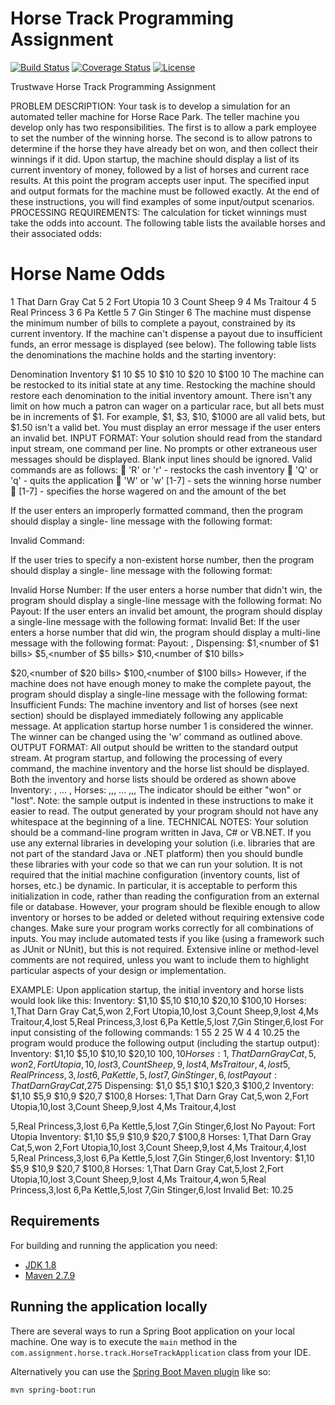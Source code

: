 # Horse Track Programming Assignment

[![Build Status](https://travis-ci.org/codecentric/springboot-sample-app.svg?branch=master)](https://travis-ci.org/codecentric/springboot-sample-app)
[![Coverage Status](https://coveralls.io/repos/github/codecentric/springboot-sample-app/badge.svg?branch=master)](https://coveralls.io/github/codecentric/springboot-sample-app?branch=master)
[![License](http://img.shields.io/:license-apache-blue.svg)](http://www.apache.org/licenses/LICENSE-2.0.html)

Trustwave
Horse Track Programming Assignment

PROBLEM DESCRIPTION:
Your task is to develop a simulation for an automated teller machine for Horse Race Park.
The teller machine you develop only has two responsibilities. The first is to allow a park
employee to set the number of the winning horse. The second is to allow patrons to determine if
the horse they have already bet on won, and then collect their winnings if it did.
Upon startup, the machine should display a list of its current inventory of money, followed by a
list of horses and current race results. At this point the program accepts user input.
The specified input and output formats for the machine must be followed exactly. At the end of
these instructions, you will find examples of some input/output scenarios.
PROCESSING REQUIREMENTS:
The calculation for ticket winnings must take the odds into account. The following table lists the
available horses and their associated odds:
# Horse Name Odds
1 That Darn Gray Cat 5
2 Fort Utopia 10
3 Count Sheep 9
4 Ms Traitour 4
5 Real Princess 3
6 Pa Kettle 5
7 Gin Stinger 6
The machine must dispense the minimum number of bills to complete a payout, constrained by
its current inventory. If the machine can't dispense a payout due to insufficient funds, an error
message is displayed (see below).
The following table lists the denominations the machine holds and the starting inventory:

Denomination Inventory
$1 10
$5 10
$10 10
$20 10
$100 10
The machine can be restocked to its initial state at any time. Restocking the machine should
restore each denomination to the initial inventory amount.
There isn't any limit on how much a patron can wager on a particular race, but all bets must be in
increments of $1. For example, $1, $3, $10, $1000 are all valid bets, but $1.50 isn't a valid bet.
You must display an error message if the user enters an invalid bet.
INPUT FORMAT:
Your solution should read from the standard input stream, one command per line. No prompts or
other extraneous user messages should be displayed. Blank input lines should be ignored.
Valid commands are as follows:
 'R' or 'r' - restocks the cash inventory
 'Q' or 'q' - quits the application
 'W' or 'w' [1-7] - sets the winning horse number
 [1-7] <amount> - specifies the horse wagered on and the amount of the bet

If the user enters an improperly formatted command, then the program should display a single-
line message with the following format:

Invalid Command: <characters that were entered>

If the user tries to specify a non-existent horse number, then the program should display a single-
line message with the following format:

Invalid Horse Number: <number that was entered>
If the user enters a horse number that didn't win, the program should display a single-line
message with the following format:
No Payout: <horse name>
If the user enters an invalid bet amount, the program should display a single-line message with
the following format:
Invalid Bet: <amount>
If the user enters a horse number that did win, the program should display a multi-line message
with the following format:
Payout: <horse name>,<total winnings>
Dispensing:
$1,<number of $1 bills>
$5,<number of $5 bills>
$10,<number of $10 bills>

$20,<number of $20 bills>
$100,<number of $100 bills>
However, if the machine does not have enough money to make the complete payout, the program
should display a single-line message with the following format:
Insufficient Funds: <payout amount>
The machine inventory and list of horses (see next section) should be displayed immediately
following any applicable message.
At application startup horse number 1 is considered the winner. The winner can be changed
using the 'w' command as outlined above.
OUTPUT FORMAT:
All output should be written to the standard output stream. At program startup, and following the
processing of every command, the machine inventory and the horse list should be displayed.
Both the inventory and horse lists should be ordered as shown above
Inventory:
<denomination>,<quantity in inventory>
...
<denomination>,<quantity in inventory>
Horses:
<horse number>,<horse name>,<odds>,<did-win>
...
<horse number>,<horse name>,<odds>,<did-win>
The <did-win> indicator should be either "won" or "lost".
Note: the sample output is indented in these instructions to make it easier to read. The output
generated by your program should not have any whitespace at the beginning of a line.
TECHNICAL NOTES:
Your solution should be a command-line program written in Java, C# or VB.NET. If you use any
external libraries in developing your solution (i.e. libraries that are not part of the standard Java
or .NET platform) then you should bundle these libraries with your code so that we can run your
solution.
It is not required that the initial machine configuration (inventory counts, list of horses, etc.) be
dynamic. In particular, it is acceptable to perform this initialization in code, rather than reading
the configuration from an external file or database. However, your program should be flexible
enough to allow inventory or horses to be added or deleted without requiring extensive code
changes.
Make sure your program works correctly for all combinations of inputs. You may include
automated tests if you like (using a framework such as JUnit or NUnit), but this is not required.
Extensive inline or method-level comments are not required, unless you want to include them to
highlight particular aspects of your design or implementation.

EXAMPLE:
Upon application startup, the initial inventory and horse lists would look like this:
Inventory:
$1,10
$5,10
$10,10
$20,10
$100,10
Horses:
1,That Darn Gray Cat,5,won
2,Fort Utopia,10,lost
3,Count Sheep,9,lost
4,Ms Traitour,4,lost
5,Real Princess,3,lost
6,Pa Kettle,5,lost
7,Gin Stinger,6,lost
For input consisting of the following commands:
1 55
2 25
W 4
4 10.25
the program would produce the following output (including the startup output):
Inventory:
$1,10
$5,10
$10,10
$20,10
$100,10
Horses:
1,That Darn Gray Cat,5,won
2,Fort Utopia,10,lost
3,Count Sheep,9,lost
4,Ms Traitour,4,lost
5,Real Princess,3,lost
6,Pa Kettle,5,lost
7,Gin Stinger,6,lost
Payout: That Darn Gray Cat,$275
Dispensing:
$1,0
$5,1
$10,1
$20,3
$100,2
Inventory:
$1,10
$5,9
$10,9
$20,7
$100,8
Horses:
1,That Darn Gray Cat,5,won
2,Fort Utopia,10,lost
3,Count Sheep,9,lost
4,Ms Traitour,4,lost

5,Real Princess,3,lost
6,Pa Kettle,5,lost
7,Gin Stinger,6,lost
No Payout: Fort Utopia
Inventory:
$1,10
$5,9
$10,9
$20,7
$100,8
Horses:
1,That Darn Gray Cat,5,won
2,Fort Utopia,10,lost
3,Count Sheep,9,lost
4,Ms Traitour,4,lost
5,Real Princess,3,lost
6,Pa Kettle,5,lost
7,Gin Stinger,6,lost
Inventory:
$1,10
$5,9
$10,9
$20,7
$100,8
Horses:
1,That Darn Gray Cat,5,lost
2,Fort Utopia,10,lost
3,Count Sheep,9,lost
4,Ms Traitour,4,won
5,Real Princess,3,lost
6,Pa Kettle,5,lost
7,Gin Stinger,6,lost
Invalid Bet: 10.25

## Requirements

For building and running the application you need:

- [JDK 1.8](http://www.oracle.com/technetwork/java/javase/downloads/jdk8-downloads-2133151.html)
- [Maven 2.7.9](https://maven.apache.org)

## Running the application locally

There are several ways to run a Spring Boot application on your local machine. One way is to execute the `main` method in the `com.assignment.horse.track.HorseTrackApplication` class from your IDE.

Alternatively you can use the [Spring Boot Maven plugin](https://docs.spring.io/spring-boot/docs/current/reference/html/build-tool-plugins-maven-plugin.html) like so:

```shell
mvn spring-boot:run
```
